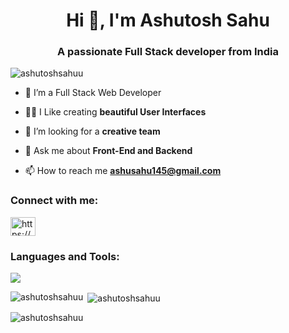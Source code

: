 <h1 align="center">Hi 👋, I'm Ashutosh Sahu</h1>
<h3 align="center">A passionate Full Stack developer from India</h3>

<p align="left"> <img src="https://komarev.com/ghpvc/?username=ashutoshsahuu&label=Profile%20views&color=0e75b6&style=flat" alt="ashutoshsahuu" /> </p>

- 🌱 I’m a Full Stack Web Developer

- 👨‍💻 I Like creating **beautiful User Interfaces**

- 🤝 I’m looking for a **creative team**

- 💬 Ask me about **Front-End and Backend**

- 📫 How to reach me **ashusahu145@gmail.com**

<h3 align="left">Connect with me:</h3>
<p align="left">
<a href="https://www.linkedin.com/in/ashutosh-sahu-bvp/" target="_blank"><img align="center" src="https://raw.githubusercontent.com/rahuldkjain/github-profile-readme-generator/master/src/images/icons/Social/linked-in-alt.svg" alt="https://www.linkedin.com/in/ashutosh-sahu-bvp/" height="30" width="40" /></a>
</p>

<h3 align="left">Languages and Tools:</h3>
<p align="left">
  <a href="https://skillicons.dev">
    <img src="https://skillicons.dev/icons?i=cpp,js,python,html,css,bootstrap,npm,react,nodejs,express,mysql,mongo,vite,vscode,git,github,materialui,netlify,vercel,postman,redux,replit,sass,stackoverflow,tailwind,ts," />
  </a>
</p>

<p><img align="left" src="https://github-readme-stats.vercel.app/api/top-langs?username=ashutoshsahuu&show_icons=true&locale=en&layout=compact" alt="ashutoshsahuu" /></p>

<p>&nbsp;<img align="center" src="https://github-readme-stats.vercel.app/api?username=ashutoshsahuu&show_icons=true&locale=en" alt="ashutoshsahuu" /></p>

<p><img align="center" src="https://github-readme-streak-stats.herokuapp.com/?user=ashutoshsahuu&" alt="ashutoshsahuu" /></p>

